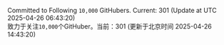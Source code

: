 Committed to Following `10,000` GitHubers. Current: <!-- FOLLOWING_COUNT -->301<!-- FOLLOWING_COUNT --> (Update at UTC <!-- LAST_UPDATED -->2025-04-26 06:43:20<!-- LAST_UPDATED -->)<br>
致力于关注`10,000`个GitHuber。当前：<!-- FOLLOWING_COUNT -->301<!-- FOLLOWING_COUNT --> (更新于北京时间 <!-- LAST_UPDATED_CST -->2025-04-26 14:43:20<!-- LAST_UPDATED_CST -->)
